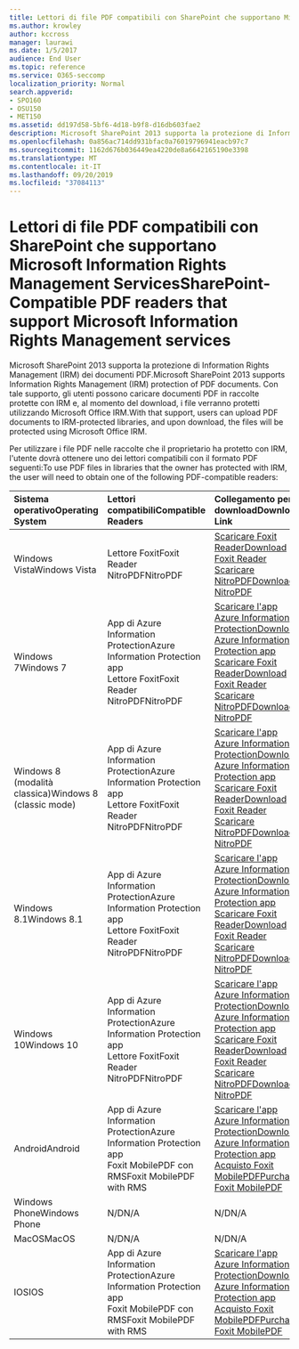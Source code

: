 ```yaml
---
title: Lettori di file PDF compatibili con SharePoint che supportano Microsoft Information Rights Management Services
ms.author: krowley
author: kccross
manager: laurawi
ms.date: 1/5/2017
audience: End User
ms.topic: reference
ms.service: O365-seccomp
localization_priority: Normal
search.appverid:
- SPO160
- OSU150
- MET150
ms.assetid: dd197d58-5bf6-4d18-b9f8-d16db603fae2
description: Microsoft SharePoint 2013 supporta la protezione di Information Rights Management (IRM) dei documenti PDF. Con tale supporto, gli utenti possono caricare documenti PDF in raccolte protette con IRM e, al momento del download, i file verranno protetti utilizzando Microsoft Office IRM.
ms.openlocfilehash: 0a856ac714dd931bfac0a76019796941eacb97c7
ms.sourcegitcommit: 1162d676b036449ea4220de8a6642165190e3398
ms.translationtype: MT
ms.contentlocale: it-IT
ms.lasthandoff: 09/20/2019
ms.locfileid: "37084113"
---
```

# <a name="sharepoint-compatible-pdf-readers-that-support-microsoft-information-rights-management-services"></a><span data-ttu-id="c5def-104">Lettori di file PDF compatibili con SharePoint che supportano Microsoft Information Rights Management Services</span><span class="sxs-lookup"><span data-stu-id="c5def-104">SharePoint-Compatible PDF readers that support Microsoft Information Rights Management services</span></span>

<span data-ttu-id="c5def-105">Microsoft SharePoint 2013 supporta la protezione di Information Rights Management (IRM) dei documenti PDF.</span><span class="sxs-lookup"><span data-stu-id="c5def-105">Microsoft SharePoint 2013 supports Information Rights Management (IRM) protection of PDF documents.</span></span> <span data-ttu-id="c5def-106">Con tale supporto, gli utenti possono caricare documenti PDF in raccolte protette con IRM e, al momento del download, i file verranno protetti utilizzando Microsoft Office IRM.</span><span class="sxs-lookup"><span data-stu-id="c5def-106">With that support, users can upload PDF documents to IRM-protected libraries, and upon download, the files will be protected using Microsoft Office IRM.</span></span>
  
<span data-ttu-id="c5def-107">Per utilizzare i file PDF nelle raccolte che il proprietario ha protetto con IRM, l'utente dovrà ottenere uno dei lettori compatibili con il formato PDF seguenti:</span><span class="sxs-lookup"><span data-stu-id="c5def-107">To use PDF files in libraries that the owner has protected with IRM, the user will need to obtain one of the following PDF-compatible readers:</span></span>
  
|<span data-ttu-id="c5def-108">**Sistema operativo**</span><span class="sxs-lookup"><span data-stu-id="c5def-108">**Operating System**</span></span>|<span data-ttu-id="c5def-109">**Lettori compatibili**</span><span class="sxs-lookup"><span data-stu-id="c5def-109">**Compatible Readers**</span></span>|<span data-ttu-id="c5def-110">**Collegamento per il download**</span><span class="sxs-lookup"><span data-stu-id="c5def-110">**Download Link**</span></span>|
|:-----|:-----|:-----|
|<span data-ttu-id="c5def-111">Windows Vista</span><span class="sxs-lookup"><span data-stu-id="c5def-111">Windows Vista</span></span>  <br/> |<span data-ttu-id="c5def-112">Lettore Foxit</span><span class="sxs-lookup"><span data-stu-id="c5def-112">Foxit Reader</span></span>  <br/> <span data-ttu-id="c5def-113">NitroPDF</span><span class="sxs-lookup"><span data-stu-id="c5def-113">NitroPDF</span></span>  <br/> |[<span data-ttu-id="c5def-114">Scaricare Foxit Reader</span><span class="sxs-lookup"><span data-stu-id="c5def-114">Download Foxit Reader</span></span>](https://go.microsoft.com/fwlink/?linkid=253210) <br/> [<span data-ttu-id="c5def-115">Scaricare NitroPDF</span><span class="sxs-lookup"><span data-stu-id="c5def-115">Download NitroPDF</span></span>](https://www.gonitro.com/pdf-reader) <br/> |
|<span data-ttu-id="c5def-116">Windows 7</span><span class="sxs-lookup"><span data-stu-id="c5def-116">Windows 7</span></span>  <br/> |<span data-ttu-id="c5def-117">App di Azure Information Protection</span><span class="sxs-lookup"><span data-stu-id="c5def-117">Azure Information Protection app</span></span>  <br/> <span data-ttu-id="c5def-118">Lettore Foxit</span><span class="sxs-lookup"><span data-stu-id="c5def-118">Foxit Reader</span></span>  <br/> <span data-ttu-id="c5def-119">NitroPDF</span><span class="sxs-lookup"><span data-stu-id="c5def-119">NitroPDF</span></span>  <br/> |[<span data-ttu-id="c5def-120">Scaricare l'app Azure Information Protection</span><span class="sxs-lookup"><span data-stu-id="c5def-120">Download Azure Information Protection app</span></span>](https://go.microsoft.com/fwlink/?linkid=837797) <br/> [<span data-ttu-id="c5def-121">Scaricare Foxit Reader</span><span class="sxs-lookup"><span data-stu-id="c5def-121">Download Foxit Reader</span></span>](https://go.microsoft.com/fwlink/?linkid=253210) <br/> [<span data-ttu-id="c5def-122">Scaricare NitroPDF</span><span class="sxs-lookup"><span data-stu-id="c5def-122">Download NitroPDF</span></span>](https://www.gonitro.com/pdf-reader) <br/> |
|<span data-ttu-id="c5def-123">Windows 8 (modalità classica)</span><span class="sxs-lookup"><span data-stu-id="c5def-123">Windows 8 (classic mode)</span></span>  <br/> |<span data-ttu-id="c5def-124">App di Azure Information Protection</span><span class="sxs-lookup"><span data-stu-id="c5def-124">Azure Information Protection app</span></span>  <br/> <span data-ttu-id="c5def-125">Lettore Foxit</span><span class="sxs-lookup"><span data-stu-id="c5def-125">Foxit Reader</span></span>  <br/> <span data-ttu-id="c5def-126">NitroPDF</span><span class="sxs-lookup"><span data-stu-id="c5def-126">NitroPDF</span></span>  <br/> |[<span data-ttu-id="c5def-127">Scaricare l'app Azure Information Protection</span><span class="sxs-lookup"><span data-stu-id="c5def-127">Download Azure Information Protection app</span></span>](https://go.microsoft.com/fwlink/?linkid=837797) <br/> [<span data-ttu-id="c5def-128">Scaricare Foxit Reader</span><span class="sxs-lookup"><span data-stu-id="c5def-128">Download Foxit Reader</span></span>](https://go.microsoft.com/fwlink/?linkid=253210) <br/> [<span data-ttu-id="c5def-129">Scaricare NitroPDF</span><span class="sxs-lookup"><span data-stu-id="c5def-129">Download NitroPDF</span></span>](https://www.gonitro.com/pdf-reader) <br/> |
|<span data-ttu-id="c5def-130">Windows 8.1</span><span class="sxs-lookup"><span data-stu-id="c5def-130">Windows 8.1</span></span>  <br/> |<span data-ttu-id="c5def-131">App di Azure Information Protection</span><span class="sxs-lookup"><span data-stu-id="c5def-131">Azure Information Protection app</span></span>  <br/> <span data-ttu-id="c5def-132">Lettore Foxit</span><span class="sxs-lookup"><span data-stu-id="c5def-132">Foxit Reader</span></span>  <br/> <span data-ttu-id="c5def-133">NitroPDF</span><span class="sxs-lookup"><span data-stu-id="c5def-133">NitroPDF</span></span>  <br/> |[<span data-ttu-id="c5def-134">Scaricare l'app Azure Information Protection</span><span class="sxs-lookup"><span data-stu-id="c5def-134">Download Azure Information Protection app</span></span>](https://go.microsoft.com/fwlink/?linkid=837797) <br/> [<span data-ttu-id="c5def-135">Scaricare Foxit Reader</span><span class="sxs-lookup"><span data-stu-id="c5def-135">Download Foxit Reader</span></span>](https://go.microsoft.com/fwlink/?linkid=253210) <br/> [<span data-ttu-id="c5def-136">Scaricare NitroPDF</span><span class="sxs-lookup"><span data-stu-id="c5def-136">Download NitroPDF</span></span>](https://www.gonitro.com/pdf-reader) <br/> |
|<span data-ttu-id="c5def-137">Windows 10</span><span class="sxs-lookup"><span data-stu-id="c5def-137">Windows 10</span></span>  <br/> |<span data-ttu-id="c5def-138">App di Azure Information Protection</span><span class="sxs-lookup"><span data-stu-id="c5def-138">Azure Information Protection app</span></span>  <br/> <span data-ttu-id="c5def-139">Lettore Foxit</span><span class="sxs-lookup"><span data-stu-id="c5def-139">Foxit Reader</span></span>  <br/> <span data-ttu-id="c5def-140">NitroPDF</span><span class="sxs-lookup"><span data-stu-id="c5def-140">NitroPDF</span></span>  <br/> |[<span data-ttu-id="c5def-141">Scaricare l'app Azure Information Protection</span><span class="sxs-lookup"><span data-stu-id="c5def-141">Download Azure Information Protection app</span></span>](https://go.microsoft.com/fwlink/?linkid=837797) <br/> [<span data-ttu-id="c5def-142">Scaricare Foxit Reader</span><span class="sxs-lookup"><span data-stu-id="c5def-142">Download Foxit Reader</span></span>](https://go.microsoft.com/fwlink/?linkid=253210) <br/> [<span data-ttu-id="c5def-143">Scaricare NitroPDF</span><span class="sxs-lookup"><span data-stu-id="c5def-143">Download NitroPDF</span></span>](https://www.gonitro.com/pdf-reader) <br/> |
|<span data-ttu-id="c5def-144">Android</span><span class="sxs-lookup"><span data-stu-id="c5def-144">Android</span></span>  <br/> |<span data-ttu-id="c5def-145">App di Azure Information Protection</span><span class="sxs-lookup"><span data-stu-id="c5def-145">Azure Information Protection app</span></span>  <br/> <span data-ttu-id="c5def-146">Foxit MobilePDF con RMS</span><span class="sxs-lookup"><span data-stu-id="c5def-146">Foxit MobilePDF with RMS</span></span>  <br/> |[<span data-ttu-id="c5def-147">Scaricare l'app Azure Information Protection</span><span class="sxs-lookup"><span data-stu-id="c5def-147">Download Azure Information Protection app</span></span>](https://go.microsoft.com/fwlink/?linkid=836827) <br/> [<span data-ttu-id="c5def-148">Acquisto Foxit MobilePDF</span><span class="sxs-lookup"><span data-stu-id="c5def-148">Purchase Foxit MobilePDF</span></span>](https://play.google.com/store/apps/details?id=com.foxit.mobile.pdf.rms) <br/> |
|<span data-ttu-id="c5def-149">Windows Phone</span><span class="sxs-lookup"><span data-stu-id="c5def-149">Windows Phone</span></span>  <br/> |<span data-ttu-id="c5def-150">N/D</span><span class="sxs-lookup"><span data-stu-id="c5def-150">N/A</span></span>  <br/> |<span data-ttu-id="c5def-151">N/D</span><span class="sxs-lookup"><span data-stu-id="c5def-151">N/A</span></span>  <br/> |
|<span data-ttu-id="c5def-152">MacOS</span><span class="sxs-lookup"><span data-stu-id="c5def-152">MacOS</span></span>  <br/> |<span data-ttu-id="c5def-153">N/D</span><span class="sxs-lookup"><span data-stu-id="c5def-153">N/A</span></span>  <br/> |<span data-ttu-id="c5def-154">N/D</span><span class="sxs-lookup"><span data-stu-id="c5def-154">N/A</span></span>  <br/> |
|<span data-ttu-id="c5def-155">IOS</span><span class="sxs-lookup"><span data-stu-id="c5def-155">IOS</span></span>  <br/> |<span data-ttu-id="c5def-156">App di Azure Information Protection</span><span class="sxs-lookup"><span data-stu-id="c5def-156">Azure Information Protection app</span></span>  <br/> <span data-ttu-id="c5def-157">Foxit MobilePDF con RMS</span><span class="sxs-lookup"><span data-stu-id="c5def-157">Foxit MobilePDF with RMS</span></span>  <br/> |[<span data-ttu-id="c5def-158">Scaricare l'app Azure Information Protection</span><span class="sxs-lookup"><span data-stu-id="c5def-158">Download Azure Information Protection app</span></span>](https://go.microsoft.com/fwlink/?linkid=836828) <br/> [<span data-ttu-id="c5def-159">Acquisto Foxit MobilePDF</span><span class="sxs-lookup"><span data-stu-id="c5def-159">Purchase Foxit MobilePDF</span></span>](https://play.google.com/store/apps/details?id=com.foxit.mobile.pdf.rms) <br/> |
   

